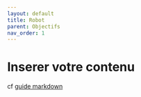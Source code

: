 ```yaml
---
layout: default
title: Robot
parent: Objectifs
nav_order: 1
---
```


# Inserer votre contenu

cf [guide markdown](https://www.markdownguide.org/)